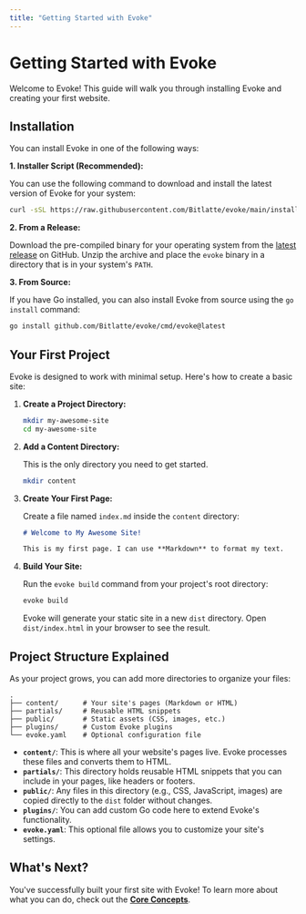 ```yaml
---
title: "Getting Started with Evoke"
---
```


# Getting Started with Evoke

Welcome to Evoke! This guide will walk you through installing Evoke and creating your first website.

## Installation

You can install Evoke in one of the following ways:

**1. Installer Script (Recommended):**

You can use the following command to download and install the latest version of Evoke for your system:

```bash
curl -sSL https://raw.githubusercontent.com/Bitlatte/evoke/main/install.sh | sh
```

**2. From a Release:**

Download the pre-compiled binary for your operating system from the [latest release](https://github.com/Bitlatte/evoke/releases/latest) on GitHub. Unzip the archive and place the `evoke` binary in a directory that is in your system's `PATH`.

**3. From Source:**

If you have Go installed, you can also install Evoke from source using the `go install` command:

```bash
go install github.com/Bitlatte/evoke/cmd/evoke@latest
```

## Your First Project

Evoke is designed to work with minimal setup. Here's how to create a basic site:

1.  **Create a Project Directory:**

    ```bash
    mkdir my-awesome-site
    cd my-awesome-site
    ```

2.  **Add a Content Directory:**

    This is the only directory you need to get started.

    ```bash
    mkdir content
    ```

3.  **Create Your First Page:**

    Create a file named `index.md` inside the `content` directory:

    ```markdown
    # Welcome to My Awesome Site!

    This is my first page. I can use **Markdown** to format my text.
    ```

4.  **Build Your Site:**

    Run the `evoke build` command from your project's root directory:

    ```bash
    evoke build
    ```

    Evoke will generate your static site in a new `dist` directory. Open `dist/index.html` in your browser to see the result.

## Project Structure Explained

As your project grows, you can add more directories to organize your files:

```
.
├── content/      # Your site's pages (Markdown or HTML)
├── partials/     # Reusable HTML snippets
├── public/       # Static assets (CSS, images, etc.)
├── plugins/      # Custom Evoke plugins
└── evoke.yaml    # Optional configuration file
```

- **`content/`**: This is where all your website's pages live. Evoke processes these files and converts them to HTML.
- **`partials/`**: This directory holds reusable HTML snippets that you can include in your pages, like headers or footers.
- **`public/`**: Any files in this directory (e.g., CSS, JavaScript, images) are copied directly to the `dist` folder without changes.
- **`plugins/`**: You can add custom Go code here to extend Evoke's functionality.
- **`evoke.yaml`**: This optional file allows you to customize your site's settings.

## What's Next?

You've successfully built your first site with Evoke! To learn more about what you can do, check out the **[Core Concepts](./core-concepts/build-process.md)**.
